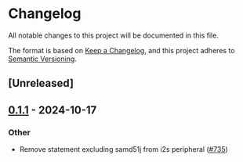 # Changelog

All notable changes to this project will be documented in this file.

The format is based on [Keep a Changelog](https://keepachangelog.com/en/1.0.0/),
and this project adheres to [Semantic Versioning](https://semver.org/spec/v2.0.0.html).

## [Unreleased]

## [0.1.1](https://github.com/jbeaurivage/atsamd/compare/atsamd-hal-macros-0.1.0...atsamd-hal-macros-0.1.1) - 2024-10-17

### Other

- Remove statement excluding samd51j from i2s peripheral ([#735](https://github.com/jbeaurivage/atsamd/pull/735))
